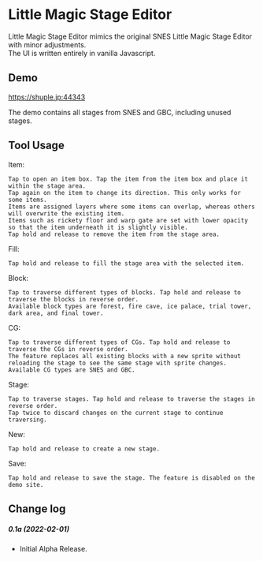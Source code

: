 # Little Magic Stage Editor

Little Magic Stage Editor mimics the original SNES Little Magic Stage Editor with minor adjustments.\
The UI is written entirely in vanilla Javascript.

## Demo

https://shuple.jp:44343

The demo contains all stages from SNES and GBC, including unused stages.

## Tool Usage

Item:
```
Tap to open an item box. Tap the item from the item box and place it within the stage area.
Tap again on the item to change its direction. This only works for some items.
Items are assigned layers where some items can overlap, whereas others will overwrite the existing item.
Items such as rickety floor and warp gate are set with lower opacity so that the item underneath it is slightly visible.
Tap hold and release to remove the item from the stage area.
```

Fill:
```
Tap hold and release to fill the stage area with the selected item.
```

Block:
```
Tap to traverse different types of blocks. Tap hold and release to traverse the blocks in reverse order.
Available block types are forest, fire cave, ice palace, trial tower, dark area, and final tower.
```

CG:
```
Tap to traverse different types of CGs. Tap hold and release to traverse the CGs in reverse order.
The feature replaces all existing blocks with a new sprite without reloading the stage to see the same stage with sprite changes.
Available CG types are SNES and GBC.
```

Stage:
```
Tap to traverse stages. Tap hold and release to traverse the stages in reverse order.
Tap twice to discard changes on the current stage to continue traversing.
```

New:
```
Tap hold and release to create a new stage.
```

Save:
```
Tap hold and release to save the stage. The feature is disabled on the demo site.
```


## Change log
##### 0.1a (2022-02-01)
- Initial Alpha Release.
